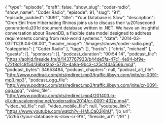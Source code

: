 {
  "type": "episode",
  "draft": false,
  "show_slug": "coder-radio",
  "show_name": "Coder Radio",
  "episode": 91,
  "slug": "91",
  "episode_padded": "0091",
  "title": "Your Database is Slow",
  "description": "Oren Eini from Hibernating Rhinos joins us to discuss their \u201csecond generation\u201d document database written in .NET.   We have an insightful conversation about RavenDB, a flexible data model designed to address requirements coming from real-world systems.",
  "date": "2014-03-03T11:28:04-08:00",
  "header_image": "/images/shows/coder-radio.png",
  "categories": [
    "Coder Radio"
  ],
  "tags": [],
  "hosts": [
    "chris",
    "michael"
  ],
  "guests": [],
  "sponsors": [],
  "podcast_duration": "00:54:14",
  "podcast_file": "https://aphid.fireside.fm/d/1437767933/b44de5fa-47c1-4e94-bf9e-c72f8d1c8f5d/36ba12a2-572b-4a8a-9bc3-c25cf4da5566.mp3",
  "podcast_bytes": 34653484,
  "podcast_chapters": null,
  "podcast_alt_file": "http://www.podtrac.com/pts/redirect.mp3/traffic.libsyn.com/jnite/cr-0091-mp3.mp3",
  "podcast_ogg_file": "http://www.podtrac.com/pts/redirect.mp3/traffic.libsyn.com/jnite/cr-0091-ogg.ogg",
  "video_file": "http://www.podtrac.com/pts/redirect.mp4/201403.jb-dl.cdn.scaleengine.net/coderradio/2014/cr-0091-432p.mp4",
  "video_hd_file": null,
  "video_mobile_file": null,
  "youtube_link": "https://www.youtube.com/watch?v=HMLCa03jKhU",
  "jb_url": "/52657/your-database-is-slow-cr-91/",
  "fireside_url": "/91"
}

